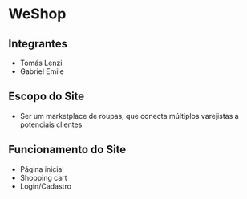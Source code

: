 # WeShop

## Integrantes
- Tomás Lenzi
- Gabriel Emile

## Escopo do Site
- Ser um marketplace de roupas, que conecta múltiplos varejistas a potenciais clientes

## Funcionamento do Site
- Página inicial
- Shopping cart
- Login/Cadastro